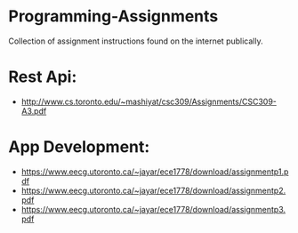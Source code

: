 # Programming-Assignments
Collection of assignment instructions found on the internet publically.

# Rest Api:
- http://www.cs.toronto.edu/~mashiyat/csc309/Assignments/CSC309-A3.pdf
# App Development:
- https://www.eecg.utoronto.ca/~jayar/ece1778/download/assignmentp1.pdf
- https://www.eecg.utoronto.ca/~jayar/ece1778/download/assignmentp2.pdf
- https://www.eecg.utoronto.ca/~jayar/ece1778/download/assignmentp3.pdf

